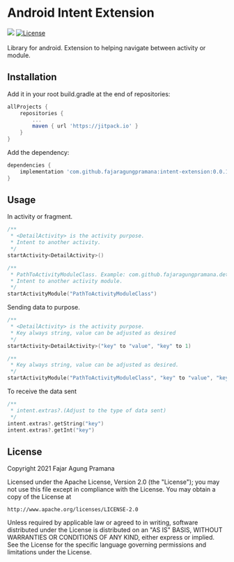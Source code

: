 # Android Intent Extension
[![](https://jitpack.io/v/fajaragungpramana/intent-extension.svg)](https://jitpack.io/#fajaragungpramana/intent-extension)
[![License](https://img.shields.io/badge/License-Apache%202.0-blue.svg)](https://opensource.org/licenses/Apache-2.0)
</br>
</br>
Library for android. Extension to helping navigate between activity or module.

## Installation
Add it in your root build.gradle at the end of repositories:

```gradle
allProjects {
	repositories {
		...
		maven { url 'https://jitpack.io' }
	}
}
```
Add the dependency:
```gradle
dependencies {
	implementation 'com.github.fajaragungpramana:intent-extension:0.0.1'
}
```

## Usage
In activity or fragment.
```kotlin
/**
 * <DetailActivity> is the activity purpose.
 * Intent to another activity.
 */
startActivity<DetailActivity>()

/**
 * PathToActivityModuleClass. Example: com.github.fajaragungpramana.detail.DetailActivity
 * Intent to another activity module.
 */
startActivityModule("PathToActivityModuleClass")
```

Sending data to purpose.
```kotlin
/**
 * <DetailActivity> is the activity purpose.
 * Key always string, value can be adjusted as desired
 */
startActivity<DetailActivity>("key" to "value", "key" to 1)

/**
 * Key always string, value can be adjusted as desired.
 */
startActivityModule("PathToActivityModuleClass", "key" to "value", "key" to 1)
```

To receive the data sent
```kotlin
/**
 * intent.extras?.(Adjust to the type of data sent)
 */
intent.extras?.getString("key")
intent.extras?.getInt("key")
```

## License
Copyright 2021 Fajar Agung Pramana

Licensed under the Apache License, Version 2.0 (the "License");
you may not use this file except in compliance with the License.
You may obtain a copy of the License at

    http://www.apache.org/licenses/LICENSE-2.0

Unless required by applicable law or agreed to in writing, software
distributed under the License is distributed on an "AS IS" BASIS,
WITHOUT WARRANTIES OR CONDITIONS OF ANY KIND, either express or implied.
See the License for the specific language governing permissions and
limitations under the License.
